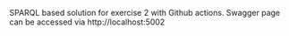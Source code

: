 SPARQL based solution for exercise 2 with Github actions. Swagger page can be accessed via http://localhost:5002
